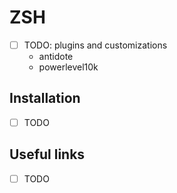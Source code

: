 # ZSH

- [ ] TODO: plugins and customizations
  - antidote
  - powerlevel10k

## Installation

- [ ] TODO

## Useful links

- [ ] TODO
